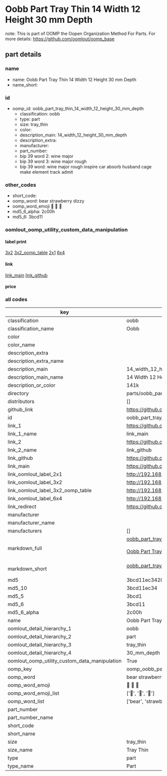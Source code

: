 # Oobb Part Tray Thin 14 Width 12 Height 30 mm Depth  

note: This is part of OOMP the Oopen Organization Method For Parts. For more details: https://github.com/oomlout/oomp_base

##  part details
  







### name
* name: Oobb Part Tray Thin 14 Width 12 Height 30 mm Depth
* name_short: 
### id
* oomp_id: oobb_part_tray_thin_14_width_12_height_30_mm_depth
  * classification: oobb
  * type: part
  * size: tray_thin
  * color: 
  * description_main: 14_width_12_height_30_mm_depth
  * description_extra: 
  * manufacturer: 
  * part_number: 
  * bip 39 word 2: wine major
  * bip 39 word 3: wine major rough
  * bip 39 word: wine major rough inspire car absorb husband cage make element track admit

### other_codes
* short_code: 
* oomp_word: bear strawberry dizzy
* oomp_word_emoji :bear: :strawberry: :dizzy:
* md5_6_alpha: 2c00h
* md5_6: 3bcd11






### oomlout_oomp_utility_custom_data_manipulation
#### label print
[3x2](http://192.168.1.245:1112/?label=oomp%202c00h)
[3x2_oomp_table](http://192.168.1.108:1112/?label=oomp%202c00h)
[2x1](http://192.168.1.242:1112/?label=oomp%202c00h)
[6x4](http://192.168.1.55:1112/?label=oomp%202c00h)    

#### link

[link_main](https://github.com/oomlout/oomlout_oomp_version_1_messy/tree/main/parts/oobb_part_tray_thin_14_width_12_height_30_mm_depth) [link_github](https://github.com/oomlout/oomlout_oomp_version_1_messy/tree/main/parts/oobb_part_tray_thin_14_width_12_height_30_mm_depth)                             

#### price







### all codes 
| key | value |  
| --- | --- |  
| classification | oobb |  
| classification_name | Oobb |  
| color |  |  
| color_name |  |  
| description_extra |  |  
| description_extra_name |  |  
| description_main | 14_width_12_height_30_mm_depth |  
| description_main_name | 14 Width 12 Height 30 mm Depth |  
| description_or_color | 141k |  
| directory | parts/oobb_part_tray_thin_14_width_12_height_30_mm_depth |  
| distributors | [] |  
| github_link | https://github.com/oomlout/oomlout_oomp_part_src/tree/main/parts/oobb_part_tray_thin_14_width_12_height_30_mm_depth |  
| id | oobb_part_tray_thin_14_width_12_height_30_mm_depth |  
| link_1 | https://github.com/oomlout/oomlout_oomp_version_1_messy/tree/main/parts/oobb_part_tray_thin_14_width_12_height_30_mm_depth |  
| link_1_name | link_main |  
| link_2 | https://github.com/oomlout/oomlout_oomp_version_1_messy/tree/main/parts/oobb_part_tray_thin_14_width_12_height_30_mm_depth |  
| link_2_name | link_github |  
| link_github | https://github.com/oomlout/oomlout_oomp_version_1_messy/tree/main/parts/oobb_part_tray_thin_14_width_12_height_30_mm_depth |  
| link_main | https://github.com/oomlout/oomlout_oomp_version_1_messy/tree/main/parts/oobb_part_tray_thin_14_width_12_height_30_mm_depth |  
| link_oomlout_label_2x1 | http://192.168.1.242:1112/?label=oomp%202c00h |  
| link_oomlout_label_3x2 | http://192.168.1.245:1112/?label=oomp%202c00h |  
| link_oomlout_label_3x2_oomp_table | http://192.168.1.108:1112/?label=oomp%202c00h |  
| link_oomlout_label_6x4 | http://192.168.1.55:1112/?label=oomp%202c00h |  
| link_redirect | https://github.com/oomlout/oomlout_oomp_version_1_messy/tree/main/parts/oobb_part_tray_thin_14_width_12_height_30_mm_depth |  
| manufacturer |  |  
| manufacturer_name |  |  
| manufacturers | [] |  
| markdown_full | [oobb_part_tray_thin_14_width_12_height_30_mm_depth](none)<br>[](none)<br>[Oobb Part Tray Thin 14 Width 12 Height 30 Mm Depth](none)<br><br> |  
| markdown_short | [oobb_part_tray_thin_14_width_12_height_30_mm_depth](none)<br><br> |  
| md5 | 3bcd11ec34202dfc0311275578a19fdc |  
| md5_10 | 3bcd11ec34 |  
| md5_5 | 3bcd1 |  
| md5_6 | 3bcd11 |  
| md5_6_alpha | 2c00h |  
| name | Oobb Part Tray Thin 14 Width 12 Height 30 mm Depth |  
| oomlout_detail_hierarchy_1 | oobb |  
| oomlout_detail_hierarchy_2 | part |  
| oomlout_detail_hierarchy_3 | tray_thin |  
| oomlout_detail_hierarchy_4 | 30_mm_depth |  
| oomlout_oomp_utility_custom_data_manipulation | True |  
| oomp_key | oomp_oobb_part_tray_thin_14_width_12_height_30_mm_depth |  
| oomp_word | bear strawberry dizzy |  
| oomp_word_emoji | :bear: :strawberry: :dizzy: |  
| oomp_word_emoji_list | [':bear:', ':strawberry:', ':dizzy:'] |  
| oomp_word_list | ['bear', 'strawberry', 'dizzy'] |  
| part_number |  |  
| part_number_name |  |  
| short_code |  |  
| short_name |  |  
| size | tray_thin |  
| size_name | Tray Thin |  
| type | part |  
| type_name | Part |  
